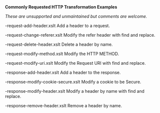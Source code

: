 **Commonly Requested HTTP Transformation Examples**

*These are unsupported and unmaintained but comments are welcome.*


-request-add-header.xslt                 Add a header to a request.

-request-change-referer.xslt             Modify the refer header with find and replace.

-request-delete-header.xslt              Delete a header by name.

-request-modify-method.xslt              Modify the HTTP METHOD.

-request-modify-uri.xslt                 Modify the Request URI with find and replace.



-response-add-header.xslt                Add a header to the response.

-response-modify-cookie-secure.xslt      Modify a cookie to be Secure.

-response-modify-header.xslt             Modify a header by name with find and replace.

-response-remove-header.xslt             Remove a header by name.

